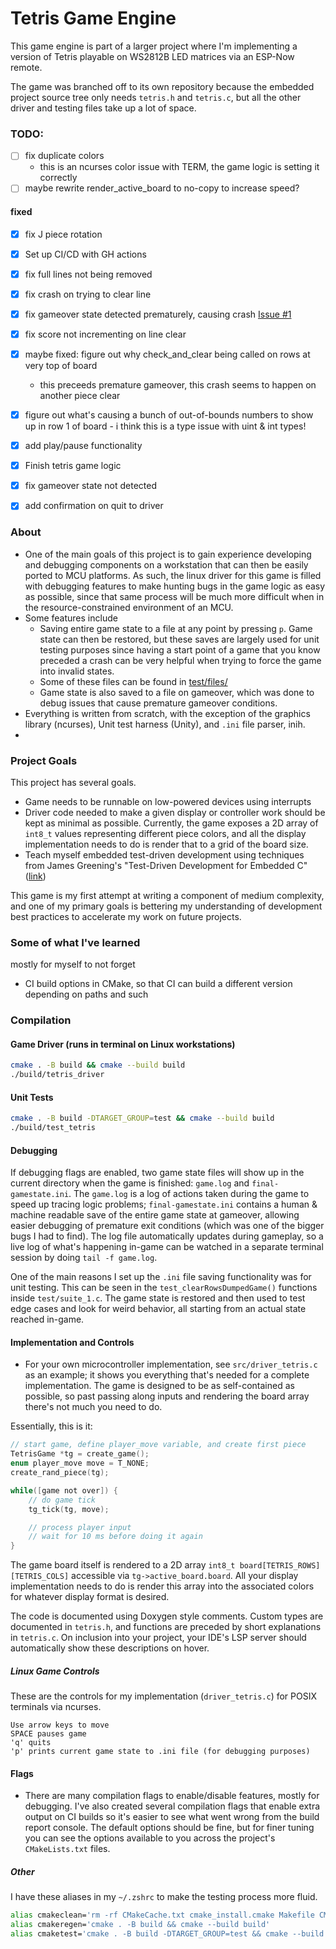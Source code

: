 # Tetris Game Engine

This game engine is part of a larger project where I'm implementing a version of Tetris playable on WS2812B LED matrices via an ESP-Now remote. 

The game was branched off to its own repository because the embedded project source tree only needs `tetris.h` and `tetris.c`, but all the other driver and testing files take up a lot of space.

### TODO:
* [ ] fix duplicate colors
    * this is an ncurses color issue with TERM, the game logic is setting it correctly
* [ ] maybe rewrite render_active_board to no-copy to increase speed?

#### fixed
* [X] fix J piece rotation
* [X] Set up CI/CD with GH actions
* [X] fix full lines not being removed
* [X] fix crash on trying to clear line
* [X] fix gameover state detected prematurely, causing crash [Issue #1](https://github.com/0xjmux/tetris/issues/1)
* [X] fix score not incrementing on line clear
* [X] maybe fixed: figure out why check_and_clear being called on rows at very top of board
    * this preceeds premature gameover, this crash seems to happen on another piece clear
* [X] figure out what's causing a bunch of out-of-bounds numbers to show up in row 1 of board - i think this is a type issue with uint & int types!
* [X] add play/pause functionality
* [X] Finish tetris game logic
* [X] fix gameover state not detected
* [X] add confirmation on quit to driver



### About
* One of the main goals of this project is to gain experience developing and debugging components on a workstation that can then be easily ported to MCU platforms. As such, the linux driver for this game is filled with debugging features to make hunting bugs in the game logic as easy as possible, since that same process will be much more difficult when in the resource-constrained environment of an MCU. 
* Some features include
    * Saving entire game state to a file at any point by pressing `p`. Game state can then be restored, but these saves are largely used for unit testing purposes since having a start point of a game that you know preceded a crash can be very helpful when trying to force the game into invalid states. 
    * Some of these files can be found in [test/files/](./test/files/)
    * Game state is also saved to a file on gameover, which was done to debug issues that cause premature gameover conditions. 
* Everything is written from scratch, with the exception of the graphics library (ncurses), Unit test harness (Unity), and `.ini` file parser, inih. 
* 

### Project Goals
This project has several goals. 
* Game needs to be runnable on low-powered devices using interrupts
* Driver code needed to make a given display or controller work should be kept as minimal as possible. Currently, the game exposes a 2D array of `int8_t` values representing different piece colors, and all the display implementation needs to do is render that to a grid of the board size. 
* Teach myself embedded test-driven development using techniques from James Greening's "Test-Driven Development for Embedded C" ([link](https://pragprog.com/titles/jgade/test-driven-development-for-embedded-c/))


This game is my first attempt at writing a component of medium complexity, and one of my primary goals is bettering my understanding of development best practices to accelerate my work on future projects. 


### Some of what I've learned
mostly for myself to not forget
* CI build options in CMake, so that CI can build a different version depending on paths and such

### Compilation
#### Game Driver (runs in terminal on Linux workstations)
```sh
cmake . -B build && cmake --build build
./build/tetris_driver
```

#### Unit Tests
```sh
cmake . -B build -DTARGET_GROUP=test && cmake --build build
./build/test_tetris
```

#### Debugging 
If debugging flags are enabled, two game state files will show up in the current directory when the game is finished: `game.log` and `final-gamestate.ini`. The `game.log` is a log of actions taken during the game to speed up tracing logic problems; `final-gamestate.ini` contains a human & machine readable save of the entire game state at gameover, allowing easier debugging of premature exit conditions (which was one of the bigger bugs I had to find). The log file automatically updates during gameplay, so a live log of what's happening in-game can be watched in a separate terminal session by doing `tail -f game.log`. 

One of the main reasons I set up the `.ini` file saving functionality was for unit testing. This can be seen in the `test_clearRowsDumpedGame()` functions inside `test/suite_1.c`. The game state is restored and then used to test edge cases and look for weird behavior, all starting from an actual state reached in-game. 


#### Implementation and Controls
* For your own microcontroller implementation, see `src/driver_tetris.c` as an example; it shows you everything that's needed for a complete implementation. The game is designed to be as self-contained as possible, so past passing along inputs and rendering the board array there's not much you need to do. 

Essentially, this is it:
```c
// start game, define player_move variable, and create first piece
TetrisGame *tg = create_game();
enum player_move move = T_NONE;
create_rand_piece(tg);     

while([game not over]) {
    // do game tick
    tg_tick(tg, move);

    // process player input
    // wait for 10 ms before doing it again
}
```

The game board itself is rendered to a 2D array `int8_t board[TETRIS_ROWS][TETRIS_COLS]` accessible via `tg->active_board.board`. All your display implementation needs to do is render this array into the associated colors for whatever display format is desired. 

The code is documented using Doxygen style comments. Custom types are documented in `tetris.h`, and functions are preceded by short explanations in `tetris.c`. On inclusion into your project, your IDE's LSP server should automatically show these descriptions on hover. 

##### Linux Game Controls
These are the controls for my implementation (`driver_tetris.c`) for POSIX terminals via ncurses. 
```
Use arrow keys to move
SPACE pauses game
'q' quits
'p' prints current game state to .ini file (for debugging purposes)
```


#### Flags
* There are many compilation flags to enable/disable features, mostly for debugging. I've also created several compilation flags that enable extra output on CI builds so it's easier to see what went wrong from the build report console. The default options should be fine, but for finer tuning you can see the options available to you across the project's `CMakeLists.txt` files. 


##### Other
I have these aliases in my `~/.zshrc` to make the testing process more fluid. 
```sh
alias cmakeclean='rm -rf CMakeCache.txt cmake_install.cmake Makefile CMakeFiles build'
alias cmakeregen='cmake . -B build && cmake --build build'
alias cmaketest='cmake . -B build -DTARGET_GROUP=test && cmake --build build'
```

